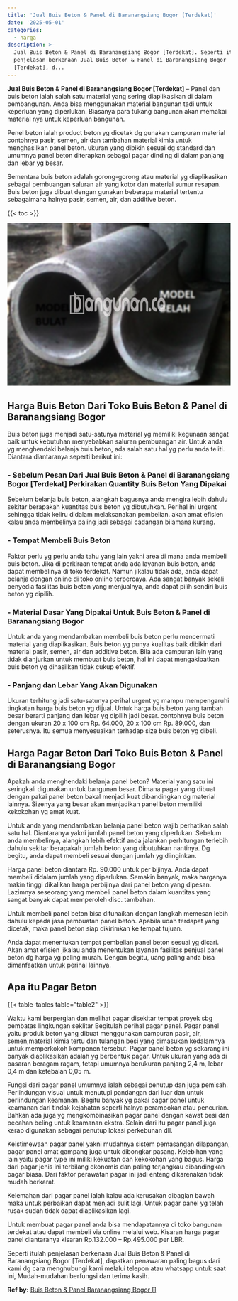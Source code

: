 ```yaml
---
title: 'Jual Buis Beton & Panel di Baranangsiang Bogor [Terdekat]'
date: '2025-05-01'
categories:
  - harga
description: >-
  Jual Buis Beton & Panel di Baranangsiang Bogor [Terdekat]. Seperti itulah
  penjelasan berkenaan Jual Buis Beton & Panel di Baranangsiang Bogor
  [Terdekat], d...
---
```


**Jual Buis Beton & Panel di Baranangsiang Bogor \[Terdekat\]** – Panel dan buis beton ialah salah satu material yang sering diaplikasikan di dalam pembangunan. Anda bisa menggunakan material bangunan tadi untuk keperluan yang diperlukan. Biasanya para tukang bangunan akan memakai material nya untuk keperluan bangunan.

Penel beton ialah product beton yg dicetak dg gunakan campuran material contohnya pasir, semen, air dan tambahan material kimia untuk menghasilkan panel beton. ukuran yang dibikin sesuai dg standard dan umumnya panel beton diterapkan sebagai pagar dinding di dalam panjang dan lebar yg besar.

Sementara buis beton adalah gorong-gorong atau material yg diaplikasikan sebagai pembuangan saluran air yang kotor dan material sumur resapan. Buis beton juga dibuat dengan gunakan beberapa material tertentu sebagaimana halnya pasir, semen, air, dan additive beton.

{{< toc >}}

![Jual Buis Beton & Panel di Baranangsiang Bogor [Terdekat]](/images/jual-panel-buis-beton-murah-08.png)

## Harga Buis Beton Dari Toko Buis Beton & Panel di Baranangsiang Bogor

Buis beton juga menjadi satu-satunya material yg memiliki kegunaan sangat baik untuk kebutuhan menyebabkan saluran pembuangan air. Untuk anda yg menghendaki belanja buis beton, ada salah satu hal yg perlu anda teliti. Diantara diantaranya seperti berikut ini:

### \- Sebelum Pesan Dari Jual Buis Beton & Panel di Baranangsiang Bogor \[Terdekat\] Perkirakan Quantity Buis Beton Yang Dipakai

Sebelum belanja buis beton, alangkah bagusnya anda mengira lebih dahulu sekitar berapakah kuantitas buis beton yg dibutuhkan. Perihal ini urgent sehingga tidak keliru didalam melaksanakan pembelian. akan amat efisien kalau anda membelinya paling jadi sebagai cadangan bilamana kurang.

### \- Tempat Membeli Buis Beton

Faktor perlu yg perlu anda tahu yang lain yakni area di mana anda membeli buis beton. Jika di perkiraan tempat anda ada layanan buis beton, anda dapat membelinya di toko terdekat. Namun jikalau tidak ada, anda dapat belanja dengan online di toko online terpercaya. Ada sangat banyak sekali penyedia fasilitas buis beton yang menjualnya, anda dapat pilih sendiri buis beton yg dipilih.

### \- Material Dasar Yang Dipakai Untuk Buis Beton & Panel di Baranangsiang Bogor

Untuk anda yang mendambakan membeli buis beton perlu mencermati material yang diaplikasikan. Buis beton yg punya kualitas baik dibikin dari material pasir, semen, air dan additive beton. Bila ada campuran lain yang tidak dianjurkan untuk membuat buis beton, hal ini dapat mengakibatkan buis beton yg dihasilkan tidak cukup efektif.

### \- Panjang dan Lebar Yang Akan Digunakan

Ukuran terhitung jadi satu-satunya perihal urgent yg mampu mempengaruhi tingkatan harga buis beton yg dijual. Untuk harga buis beton yang tambah besar berarti panjang dan lebar yg dipilih jadi besar. contohnya buis beton dengan ukuran 20 x 100 cm Rp. 64.000, 20 x 100 cm Rp. 89.000, dan seterusnya. Itu semua menyesuaikan terhadap size buis beton yg dibeli.

## Harga Pagar Beton Dari Toko Buis Beton & Panel di Baranangsiang Bogor

Apakah anda menghendaki belanja panel beton? Material yang satu ini seringkali digunakan untuk bangunan besar. Dimana pagar yang dibuat dengan pakai panel beton bakal menjadi kuat dibandingkan dg material lainnya. Sizenya yang besar akan menjadikan panel beton memiliki kekokohan yg amat kuat.

Untuk anda yang mendambakan belanja panel beton wajib perhatikan salah satu hal. Diantaranya yakni jumlah panel beton yang diperlukan. Sebelum anda membelinya, alangkah lebih efektif anda jalankan perhitungan terlebih dahulu sekitar berapakah jumlah beton yang dibutuhkan nantinya. Dg begitu, anda dapat membeli sesuai dengan jumlah yg diinginkan.

Harga panel beton diantara Rp. 90.000 untuk per bijinya. Anda dapat membeli didalam jumlah yang diperlukan. Semakin banyak, maka harganya makin tinggi dikalikan harga perbijinya dari panel beton yang dipesan. Lazimnya seseorang yang membeli panel beton dalam kuantitas yang sangat banyak dapat memperoleh disc. tambahan.

Untuk membeli panel beton bisa ditunaikan dengan langkah memesan lebih dahulu kepada jasa pembuatan panel beton. Apabila udah terdapat yang dicetak, maka panel beton siap dikirimkan ke tempat tujuan.

Anda dapat menentukan tempat pembelian panel beton sesuai yg dicari. Akan amat efisien jikalau anda menentukan layanan fasilitas penjual panel beton dg harga yg paling murah. Dengan begitu, uang paling anda bisa dimanfaatkan untuk perihal lainnya.

## Apa itu Pagar Beton

{{< table-tables table="table2" >}}

Waktu kami berpergian dan melihat pagar disekitar tempat proyek sbg pembatas lingkungan seklitar Begitulah perihal pagar panel. Pagar panel yaitu produk beton yang dibuat menggunakan campuran pasir, air, semen,material kimia tertu dan tulangan besi yang dimasukan kedalamnya untuk memperkokoh komponen tersebut. Pagar panel beton yg sekarang ini banyak diaplikasikan adalah yg berbentuk pagar. Untuk ukuran yang ada di pasaran beragam ragam, tetapi umumnya berukuran panjang 2,4 m, lebar 0,4 m dan ketebalan 0,05 m.

Fungsi dari pagar panel umumnya ialah sebagai penutup dan juga pemisah. Perlindungan visual untuk menutupi pandangan dari luar dan untuk perlindungan keamanan. Begitu banyak yg pakai pagar panel untuk keamanan dari tindak kejahatan seperti halnya perampokan atau pencurian. Bahkan ada juga yg mengkombinasikan pagar panel dengan kawat besi dan pecahan beling untuk keamanan ekstra. Selain dari itu pagar panel juga kerap digunakan sebagai penutup lokasi perkebunan dll.

Keistimewaan pagar panel yakni mudahnya sistem pemasangan dilapangan, pagar panel amat gampang juga untuk dibongkar pasang. Kelebihan yang lain yaitu pagar type ini miliki kekuatan dan kekokohan yang bagus. Harga dari pagar jenis ini terbilang ekonomis dan paling terjangkau dibandingkan pagar biasa. Dari faktor perawatan pagar ini jadi enteng dikarenakan tidak mudah berkarat.

Kelemahan dari pagar panel ialah kalau ada kerusakan dibagian bawah maka untuk perbaikan dapat menjadi sulit lagi. Untuk pagar panel yg telah rusak sudah tidak dapat diaplikasikan lagi.

Untuk membuat pagar panel anda bisa mendapatannya di toko bangunan terdekat atau dapat membeli via online melalui web. Kisaran harga pagar panel diantaranya kisaran Rp.132.000 – Rp.495.000 per LBR.

Seperti itulah penjelasan berkenaan Jual Buis Beton & Panel di Baranangsiang Bogor \[Terdekat\], dapatkan penawaran paling bagus dari kami dg cara menghubungi kami melalui telepon atau whatsapp untuk saat ini, Mudah-mudahan berfungsi dan terima kasih.

**Ref by:** [Buis Beton & Panel Baranangsiang Bogor []](https://id.wikipedia.org/wiki/Buis)
